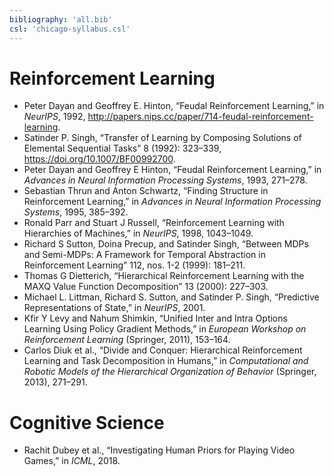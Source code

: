 ```yaml
---
bibliography: 'all.bib'
csl: 'chicago-syllabus.csl'
---
```


Reinforcement Learning
======================

-   Peter Dayan and Geoffrey E. Hinton, “Feudal Reinforcement Learning,”
    in *NeurIPS*, 1992,
    <http://papers.nips.cc/paper/714-feudal-reinforcement-learning>.
-   Satinder P. Singh, “Transfer of Learning by Composing Solutions of
    Elemental Sequential Tasks” 8 (1992): 323–339,
    <https://doi.org/10.1007/BF00992700>.
-   Peter Dayan and Geoffrey E Hinton, “Feudal Reinforcement Learning,”
    in *Advances in Neural Information Processing Systems*, 1993,
    271–278.
-   Sebastian Thrun and Anton Schwartz, “Finding Structure in
    Reinforcement Learning,” in *Advances in Neural Information
    Processing Systems*, 1995, 385–392.
-   Ronald Parr and Stuart J Russell, “Reinforcement Learning with
    Hierarchies of Machines,” in *NeurIPS*, 1998, 1043–1049.
-   Richard S Sutton, Doina Precup, and Satinder Singh, “Between MDPs
    and Semi-MDPs: A Framework for Temporal Abstraction in Reinforcement
    Learning” 112, nos. 1-2 (1999): 181–211.
-   Thomas G Dietterich, “Hierarchical Reinforcement Learning with the
    MAXQ Value Function Decomposition” 13 (2000): 227–303.
-   Michael L. Littman, Richard S. Sutton, and Satinder P. Singh,
    “Predictive Representations of State,” in *NeurIPS*, 2001.
-   Kfir Y Levy and Nahum Shimkin, “Unified Inter and Intra Options
    Learning Using Policy Gradient Methods,” in *European Workshop on
    Reinforcement Learning* (Springer, 2011), 153–164.
-   Carlos Diuk et al., “Divide and Conquer: Hierarchical Reinforcement
    Learning and Task Decomposition in Humans,” in *Computational and
    Robotic Models of the Hierarchical Organization of Behavior*
    (Springer, 2013), 271–291.

Cognitive Science
=================

-   Rachit Dubey et al., “Investigating Human Priors for Playing Video
    Games,” in *ICML*, 2018.
